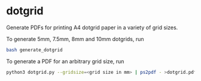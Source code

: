 # dotgrid

Generate PDFs for printing A4 dotgrid paper in a variety of grid sizes.

To generate 5mm, 7.5mm, 8mm and 10mm dotgrids, run
```bash
bash generate_dotgrid
```

To generate a PDF for an arbitrary grid size, run
```bash
python3 dotgrid.py --gridsize=<grid size in mm> | ps2pdf - >dotgrid.pdf
```
